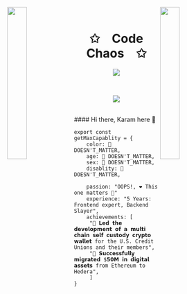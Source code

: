 <img align="left" src="https://user-images.githubusercontent.com/65187002/144930161-2f783401-8d27-4fdf-a2f7-cc0ba32f1f1f.gif" width="30%" style="display:inline;"><img align="right" src="https://user-images.githubusercontent.com/65187002/144930161-2f783401-8d27-4fdf-a2f7-cc0ba32f1f1f.gif" width="30%" style="display:inline;">
<br>
<p align="center">
    <h1 align="center">✩&emsp;Code Chaos&emsp;✩</h1>
</p>

<p align="center">
    <img src="https://readme-typing-svg.herokuapp.com/?lines=Guess_who_am_I?;Welcome+to+my+profile!;Have+a+look+around!&font=Fira%20Code&color=%23D62F79&center=true&width=280&height=50">
</p>
<br>
<p align="center">
    <img src="https://readme-typing-svg.herokuapp.com/?lines=Production Crasher;My_nickname?&font=Fira%20Code&color=%23D62F79&center=true&width=280&height=50">
</p>
<br>
####  Hi there, Karam here 👋

```
export const getMaxCapablity = {
    color: 🚨 DOESN'T_MATTER,
    age: 🚨 DOESN'T_MATTER,
    sex: 🚨 DOESN'T_MATTER,
    disablity: 🚨 DOESN'T_MATTER,

    passion: "OOPS!, ❤️ This one matters 🧠"
    experience: "5 Years: Frontend expert, Backend Slayer",
    achievements: [
     "🚀 𝗟𝗲𝗱 𝘁𝗵𝗲 𝗱𝗲𝘃𝗲𝗹𝗼𝗽𝗺𝗲𝗻𝘁 𝗼𝗳 𝗮 𝗺𝘂𝗹𝘁𝗶 𝗰𝗵𝗮𝗶𝗻 𝘀𝗲𝗹𝗳 𝗰𝘂𝘀𝘁𝗼𝗱𝘆 𝗰𝗿𝘆𝗽𝘁𝗼 𝘄𝗮𝗹𝗹𝗲𝘁 for the U.S. Credit Unions and their members",
     "🚀 𝗦𝘂𝗰𝗰𝗲𝘀𝘀𝗳𝘂𝗹𝗹𝘆 𝗺𝗶𝗴𝗿𝗮𝘁𝗲𝗱 $𝟱𝟬𝗠 𝗶𝗻 𝗱𝗶𝗴𝗶𝘁𝗮𝗹 𝗮𝘀𝘀𝗲𝘁𝘀 from Ethereum to Hedera",
     ]
}
```
